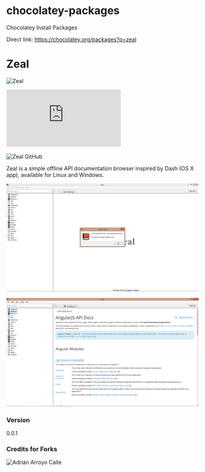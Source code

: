 chocolatey-packages
===================

Chocolatey Install Packages

Direct link: 
https://chocolatey.org/packages?q=zeal


# Zeal

![Zeal](https://github.com/cellx/chocolatey-packages/blob/master/zeal_icons/zeal_128px.png "Zeal")

![Zeal Website](http://zealdocs.org/download.html )

![Zeal GitHub](https://github.com/jkozera/zeal)

Zeal is a simple offline API documentation browser inspired by Dash (OS X app), available for Linux and Windows. 

![Zeal example 1](https://github.com/cellx/chocolatey-packages/blob/master/zeal/zeal_icons/zeal_screenshot_windows.png)

![Zeal example 2](https://github.com/cellx/chocolatey-packages/blob/master/zeal/zeal_icons/zeal_screenshot_windows_angularjs-docs.png)


### Version
0.0.1


### Credits for Forks

![Adrián Arroyo Calle](https://github.com/AdrianArroyoCalle/chocolatey-packages/zeal) 

